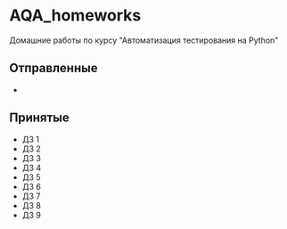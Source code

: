# AQA_homeworks
Домашние работы по курсу "Автоматизация тестирования на Python"

## Отправленные
- 

## Принятые

- ДЗ 1
- ДЗ 2
- ДЗ 3
- ДЗ 4
- ДЗ 5
- ДЗ 6
- ДЗ 7
- ДЗ 8
- ДЗ 9
